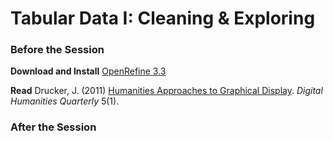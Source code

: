 # Tabular Data I: Cleaning & Exploring

### Before the Session

**Download and Install** [OpenRefine 3.3](https://openrefine.org/download.html)

**Read** Drucker, J. (2011) [Humanities Approaches to Graphical Display](http://www.digitalhumanities.org//dhq/vol/5/1/000091/000091.html). *Digital Humanities Quarterly* 5(1).

### After the Session
